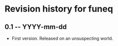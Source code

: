 # Revision history for funeq

## 0.1 -- YYYY-mm-dd

* First version. Released on an unsuspecting world.
